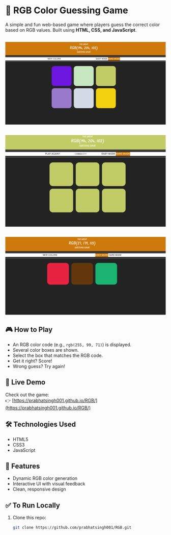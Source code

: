 # 🎨 RGB Color Guessing Game

A simple and fun web-based game where players guess the correct color based on RGB values. Built using **HTML, CSS, and JavaScript**.
##
![Game Screenshot](assets/screenshot.png)
##
![Game Screenshot](assets/screenshot1.png)
##
![Game Screenshot](assets/screenshot2.png)

## 🎮 How to Play

- An RGB color code (e.g., `rgb(255, 99, 71)`) is displayed.
- Several color boxes are shown.
- Select the box that matches the RGB code.
- Get it right? Score!
- Wrong guess? Try again!

## 🚀 Live Demo

Check out the game:  
👉 [https://prabhatsingh001.github.io/RGB/](https://prabhatsingh001.github.io/RGB/)

## 🛠️ Technologies Used

- HTML5
- CSS3
- JavaScript

## 🧠 Features

- Dynamic RGB color generation
- Interactive UI with visual feedback
- Clean, responsive design

## ✅ To Run Locally

1. Clone this repo:
   ```bash
   git clone https://github.com/prabhatsingh001/RGB.git
